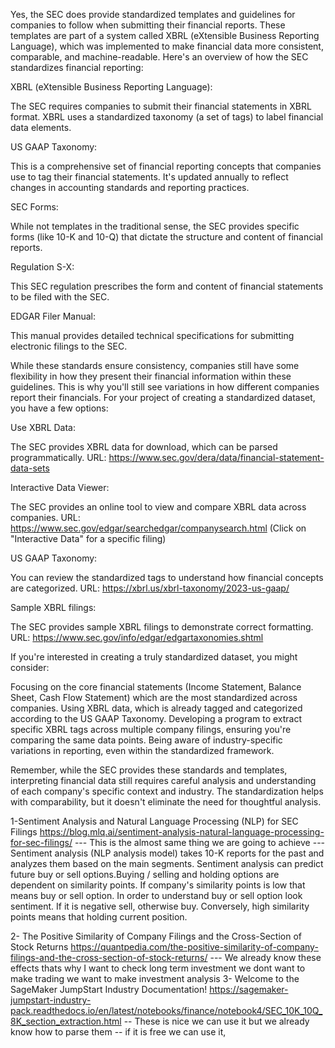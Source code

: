 Yes, the SEC does provide standardized templates and guidelines for companies to follow when submitting their financial reports. These templates are part of a system called XBRL (eXtensible Business Reporting Language), which was implemented to make financial data more consistent, comparable, and machine-readable.
Here's an overview of how the SEC standardizes financial reporting:

XBRL (eXtensible Business Reporting Language):

The SEC requires companies to submit their financial statements in XBRL format.
XBRL uses a standardized taxonomy (a set of tags) to label financial data elements.


US GAAP Taxonomy:

This is a comprehensive set of financial reporting concepts that companies use to tag their financial statements.
It's updated annually to reflect changes in accounting standards and reporting practices.


SEC Forms:

While not templates in the traditional sense, the SEC provides specific forms (like 10-K and 10-Q) that dictate the structure and content of financial reports.


Regulation S-X:

This SEC regulation prescribes the form and content of financial statements to be filed with the SEC.


EDGAR Filer Manual:

This manual provides detailed technical specifications for submitting electronic filings to the SEC.



While these standards ensure consistency, companies still have some flexibility in how they present their financial information within these guidelines. This is why you'll still see variations in how different companies report their financials.
For your project of creating a standardized dataset, you have a few options:

Use XBRL Data:

The SEC provides XBRL data for download, which can be parsed programmatically.
URL: https://www.sec.gov/dera/data/financial-statement-data-sets


Interactive Data Viewer:

The SEC provides an online tool to view and compare XBRL data across companies.
URL: https://www.sec.gov/edgar/searchedgar/companysearch.html (Click on "Interactive Data" for a specific filing)


US GAAP Taxonomy:

You can review the standardized tags to understand how financial concepts are categorized.
URL: https://xbrl.us/xbrl-taxonomy/2023-us-gaap/


Sample XBRL filings:

The SEC provides sample XBRL filings to demonstrate correct formatting.
URL: https://www.sec.gov/info/edgar/edgartaxonomies.shtml



If you're interested in creating a truly standardized dataset, you might consider:

Focusing on the core financial statements (Income Statement, Balance Sheet, Cash Flow Statement) which are the most standardized across companies.
Using XBRL data, which is already tagged and categorized according to the US GAAP Taxonomy.
Developing a program to extract specific XBRL tags across multiple company filings, ensuring you're comparing the same data points.
Being aware of industry-specific variations in reporting, even within the standardized framework.

Remember, while the SEC provides these standards and templates, interpreting financial data still requires careful analysis and understanding of each company's specific context and industry. The standardization helps with comparability, but it doesn't eliminate the need for thoughtful analysis.

1-Sentiment Analysis and Natural Language Processing (NLP) for SEC Filings
https://blog.mlq.ai/sentiment-analysis-natural-language-processing-for-sec-filings/
--- This is the almost same thing we are going to achieve
--- Sentiment analysis (NLP analysis model) takes 10-K reports for the past and analyzes them based on the main segments. Sentiment analysis can predict future buy or sell options.Buying / selling and holding options are dependent on similarity points. If company's similarity points is low that means buy or sell option. In order to understand buy or sell option look sentiment. If it is negative sell, otherwise buy. Conversely, high similarity points means that holding current position.

2- The Positive Similarity of Company Filings and the Cross-Section of Stock Returns
https://quantpedia.com/the-positive-similarity-of-company-filings-and-the-cross-section-of-stock-returns/
--- We already know these effects thats why I want to check long term investment we dont want to make trading we want to make investment
analysis
3- Welcome to the SageMaker JumpStart Industry Documentation!
https://sagemaker-jumpstart-industry-pack.readthedocs.io/en/latest/notebooks/finance/notebook4/SEC_10K_10Q_8K_section_extraction.html
-- These is nice we can use it but we already know how to parse them
-- if it is free we can use it, 

